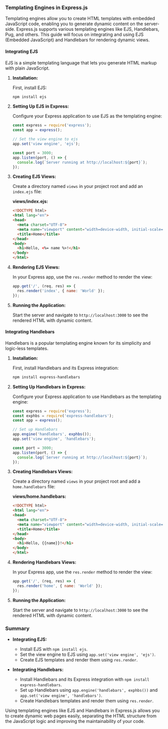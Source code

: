 ### Templating Engines in Express.js

Templating engines allow you to create HTML templates with embedded JavaScript code, enabling you to generate dynamic content on the server-side. Express.js supports various templating engines like EJS, Handlebars, Pug, and others. This guide will focus on integrating and using EJS (Embedded JavaScript) and Handlebars for rendering dynamic views.

#### Integrating EJS

EJS is a simple templating language that lets you generate HTML markup with plain JavaScript.

1. **Installation:**

   First, install EJS:

   ```sh
   npm install ejs
   ```

2. **Setting Up EJS in Express:**

   Configure your Express application to use EJS as the templating engine:

   ```javascript
   const express = require('express');
   const app = express();

   // Set the view engine to ejs
   app.set('view engine', 'ejs');

   const port = 3000;
   app.listen(port, () => {
     console.log(`Server running at http://localhost:${port}`);
   });
   ```

3. **Creating EJS Views:**

   Create a directory named `views` in your project root and add an `index.ejs` file:

   **views/index.ejs:**

   ```html
   <!DOCTYPE html>
   <html lang="en">
   <head>
     <meta charset="UTF-8">
     <meta name="viewport" content="width=device-width, initial-scale=1.0">
     <title>Home</title>
   </head>
   <body>
     <h1>Hello, <%= name %>!</h1>
   </body>
   </html>
   ```

4. **Rendering EJS Views:**

   In your Express app, use the `res.render` method to render the view:

   ```javascript
   app.get('/', (req, res) => {
     res.render('index', { name: 'World' });
   });
   ```

5. **Running the Application:**

   Start the server and navigate to `http://localhost:3000` to see the rendered HTML with dynamic content.

#### Integrating Handlebars

Handlebars is a popular templating engine known for its simplicity and logic-less templates.

1. **Installation:**

   First, install Handlebars and its Express integration:

   ```sh
   npm install express-handlebars
   ```

2. **Setting Up Handlebars in Express:**

   Configure your Express application to use Handlebars as the templating engine:

   ```javascript
   const express = require('express');
   const exphbs = require('express-handlebars');
   const app = express();

   // Set up Handlebars
   app.engine('handlebars', exphbs());
   app.set('view engine', 'handlebars');

   const port = 3000;
   app.listen(port, () => {
     console.log(`Server running at http://localhost:${port}`);
   });
   ```

3. **Creating Handlebars Views:**

   Create a directory named `views` in your project root and add a `home.handlebars` file:

   **views/home.handlebars:**

   ```html
   <!DOCTYPE html>
   <html lang="en">
   <head>
     <meta charset="UTF-8">
     <meta name="viewport" content="width=device-width, initial-scale=1.0">
     <title>Home</title>
   </head>
   <body>
     <h1>Hello, {{name}}!</h1>
   </body>
   </html>
   ```

4. **Rendering Handlebars Views:**

   In your Express app, use the `res.render` method to render the view:

   ```javascript
   app.get('/', (req, res) => {
     res.render('home', { name: 'World' });
   });
   ```

5. **Running the Application:**

   Start the server and navigate to `http://localhost:3000` to see the rendered HTML with dynamic content.

### Summary

- **Integrating EJS:**
  - Install EJS with `npm install ejs`.
  - Set the view engine to EJS using `app.set('view engine', 'ejs')`.
  - Create EJS templates and render them using `res.render`.

- **Integrating Handlebars:**
  - Install Handlebars and its Express integration with `npm install express-handlebars`.
  - Set up Handlebars using `app.engine('handlebars', exphbs())` and `app.set('view engine', 'handlebars')`.
  - Create Handlebars templates and render them using `res.render`.

Using templating engines like EJS and Handlebars in Express.js allows you to create dynamic web pages easily, separating the HTML structure from the JavaScript logic and improving the maintainability of your code.